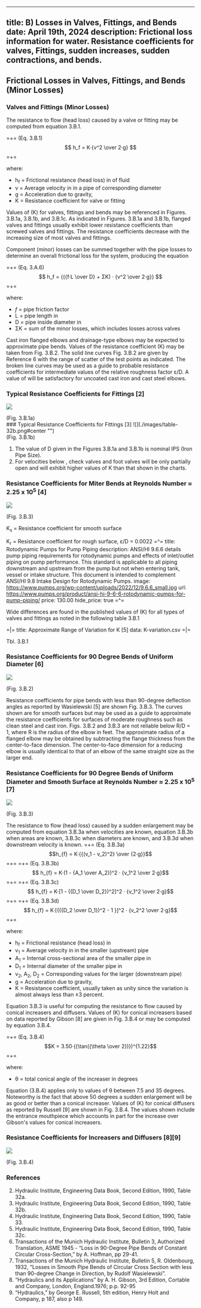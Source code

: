 -----
title:  B) Losses in Valves, Fittings, and Bends
date: April 19th, 2024
description: Frictional loss information for water. Resistance coefficients for valves, Fittings, sudden increases, sudden contractions, and bends.
-----

## Frictional Losses in Valves, Fittings, and Bends (Minor Losses)

### Valves and Fittings (Minor Losses)

The resistance to flow (head loss) caused by a valve or fitting may be computed from equation 3.B.1.

=+=
<span class= equation-label>(Eq. 3.B.1)</span>
$$ h_f = K·{v^2 \over 2·g} $$
=+=

where:

- h<sub>f</sub> = Frictional resistance (head loss) in <units us = "feet" metric = "meters"></units> of fluid 
- v = Average velocity in <units us = "feet/second" metric = "meters/second"></units> in a pipe of corresponding diameter 
- g = Acceleration due to gravity, <units us = "32.2 ft/s^2" metric = "9.81 m/s^2"/>
- K = Resistance coefficient for valve or fitting

Values of (K) for valves, fittings and bends may be referenced in Figures. 3.B.1a, 3.B.1b, and 3.B.1c. As indicated in Figures. 3.B.1a and 3.B.1b, flanged valves and fittings usually exhibit lower resistance coefficients than screwed valves and fittings. The resistance coefficients decrease with the increasing size of most valves and fittings.

Component (minor) losses can be summed together with the pipe losses to determine an overall frictional loss for the system, producing the equation

=+=
<span class= equation-label >(Eq. 3.A.6)</span>
$$ h_f = {({f·L \over D} + ΣK) · {v^2 \over 2·g}} $$
=+=

where:

- *f* = pipe friction factor
- L = pipe length in <units us = "feet" metric = "meters"/>
- D = pipe inside diameter in <units us = "feet" metric = "meters"/>
- ΣK = sum of the minor losses, which includes losses across valves

Cast iron flanged elbows and drainage-type elbows may be expected to approximate pipe bends. Values of the resistance coefficient (K) may be taken from Fig. 3.B.2. The solid line curves Fig. 3.B.2 are given by Reference 6 with the range of scatter of the test points as indicated. The broken line curves may be used as a guide to probable resistance coefficients for intermediate values of the relative roughness factor ε/D. A value of <units us = "ε = 0.00085 feet" metric = "ε = 0.259 mm"></units>  will be satisfactory for uncoated cast iron and cast steel elbows.

### Typical Resistance Coefficients for Fittings [2]
![](./images/table-32a.png#center "")
<div class="figure-label">(Fig. 3.B.1a)</div>
### Typical Resistance Coefficients for Fittings [3]
![](./images/table-32b.png#center "")
<div class="figure-label">(Fig. 3.B.1b)</div>

1. The value of D given in the Figures 3.B.1a and 3.B.1b is nominal IPS (Iron Pipe Size).
2. For velocities below <units us="15 feet per second" metric = "4.6 meters per second"></units>, check valves and foot valves will be only partially open and will exhibit higher values of K than that shown in the charts.
### Resistance Coefficients for Miter Bends at Reynolds Number ≈ 2.25 x 10<sup>5</sup> [4]
![](./images/miter-bends.png#center "")
<div class="figure-label">(Fig. 3.B.3)</div>

K<sub>s</sub> = Resistance coefficient for smooth surface

K<sub>r</sub> = Resistance coefficient for rough surface, ε/D = 0.0022
=^=
title: Rotodynamic Pumps for Pump Piping
description: ANSI/HI 9.6.6 details pump piping requirements for rotodynamic pumps and effects of inlet/outlet piping on pump performance. This standard is applicable to all piping downstream and upstream from the pump but not when entering tank, vessel or intake structure. This document is intended to complement ANSI/HI 9.8 Intake Design for Rotodynamic Pumps.
image: https://www.pumps.org/wp-content/uploads/2022/12/9.6.6_small.jpg
url: https://www.pumps.org/product/ansi-hi-9-6-6-rotodynamic-pumps-for-pump-piping/
price: 130.00 
hide_price: true
=^=

Wide differences are found in the published values of (K) for all types of valves and fittings as noted in the following table 3.B.1

=|=
title: Approximate Range of Variation for K [5]
data: K-variation.csv
=|=
<div class="table-label">Tbl. 3.B.1</div>

### Resistance Coefficients for 90 Degree Bends of Uniform Diameter [6]

![](./images/IIIB-5A.png#center "")
<div class="figure-label">(Fig. 3.B.2)</div>

Resistance coefficients for pipe bends with less than 90-degree deflection angles as reported by Wasielewski [5] are shown Fig. 3.B.3. The curves shown are for smooth surfaces but may be used as a guide to approximate the resistance coefficients for surfaces of moderate roughness such as clean steel and cast iron. Figs. 3.B.2 and 3.B.3 are not reliable below R/D = 1, where R is the radius of the elbow in feet. The approximate radius of a flanged elbow may be obtained by subtracting the flange thickness from the center-to-face dimension. The center-to-face dimension for a reducing elbow is usually identical to that of an elbow of the same straight size as the larger end.

### Resistance Coefficients for 90 Degree Bends of Uniform Diameter and Smooth Surface at Reynolds Number ≈ 2.25 x 10<sup>5</sup> [7]

![](./images/IIIB-5B.png#center "")
<div class="figure-label">(Fig. 3.B.3)</div>

The resistance to flow (head loss) caused by a sudden enlargement may be computed from equation 3.B.3a when velocities are known, equation 3.B.3b when areas are known, 3.B.3c when diameters are known, and 3.B.3d when downstream velocity is known.
=+=
<span class= equation-label >(Eq. 3.B.3a)</span>
$$h_{f} = K·{{(v_1 - v_2)^2} \over {2·g}}$$
=+=
=+=
<span class= equation-label >(Eq. 3.B.3b)</span>
$$ h_{f} = K·(1 - {A_1 \over A_2})^2 · {v_1^2 \over 2·g}$$
=+=
=+=
<span class= equation-label >(Eq. 3.B.3c)</span>
$$ h_{f} = K·[1 - ({D_1 \over D_2})^2]^2 · {v_1^2 \over 2·g}$$
=+=
=+=
<span class= equation-label >(Eq. 3.B.3d)</span>
$$ h_{f} = K·[{({D_2 \over D_1})^2 - 1 }]^2 · {v_2^2 \over 2·g}$$
=+=

where:

- h<sub>f</sub> = Frictional resistance (head loss) in <units us = "feet of fluid" metric = "meters of fluid"/> 
- v<sub>1</sub> = Average velocity in <units us = "feet/second" metric = "meters/second"></units> in the smaller (upstream) pipe 
- A<sub>1</sub> = Internal cross-sectional area of the smaller pipe in <units us = "square feet" metric = "square meters"/>
- D<sub>1</sub> = Internal diameter of the smaller pipe in <units us = "feet" metric = "meters"/>
- v<sub>2</sub>, A<sub>2</sub>, D<sub>2</sub> = Corresponding values for the larger (downstream pipe)
- g = Acceleration due to gravity, <units us = "32.2 ft/s^2" metric = "9.81 m/s^2"/>
- K = Resistance coefficient, usually taken as unity since the variation is almost always less than ±3 percent.

Equation 3.B.3 is useful for computing the resistance to flow caused by conical increasers and diffusers. Values of (K) for conical increasers based on data reported by Gibson [8] are given in Fig. 3.B.4 or may be computed by equation 3.B.4.

=+=
<span class= equation-label >(Eq. 3.B.4)</span>
$$K = 3.50·({\tan({\theta \over 2})})^{1.22}$$
=+=

where:

-  θ = total conical angle of the increaser in degrees

Equation (3.B.4) applies only to values of θ between 7.5 and 35 degrees. Noteworthy is the fact that above 50 degrees a sudden enlargement will be as good or better than a conical increaser. Values of (K) for conical diffusers as reported by Russell [9] are shown in Fig. 3.B.4. The values shown include the entrance mouthpiece which accounts in part for the increase over Gibson's values for conical increasers.

### Resistance Coefficients for Increasers and Diffusers [8][9]
![](./images/Resistance-Coefficients-Increasers-Diffusers.png#center "")
<div class="figure-label">(Fig. 3.B.4)</div>

### References
2.	Hydraulic Institute, Engineering Data Book, Second Edition, 1990, Table 32a.
3.	Hydraulic Institute, Engineering Data Book, Second Edition, 1990, Table 32b.
4.	Hydraulic Institute, Engineering Data Book, Second Edition, 1990, Table 33.
5.	Hydraulic Institute, Engineering Data Book, Second Edition, 1990, Table 32c.
6.	Transactions of the Munich Hydraulic Institute, Bulletin 3, Authorized Translation, ASME 1945 - “Loss in 90-Degree  Pipe Bends of Constant Circular Cross-Section,” by A. Hoffman, pp 29-41.
7.	Transactions of the Munich Hydraulic Institute, Bulletin 5, R. Oldenbourg, 1932, “Losses in Smooth Pipe Bends of Circular Cross Section with less than 90-degree Change in Direction, by Rudolf Wasielewski”. 
8.	“Hydraulics and its Applications” by A. H. Gibson, 3rd Edition, Cortable and Company, London, England.1976; p.p. 92-95
9.	“Hydraulics,” by George E. Russell, 5th edition, Henry Holt and Company, p 187, also p 149.
